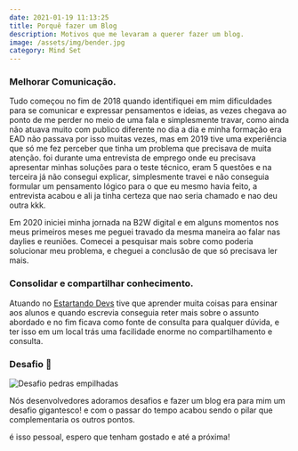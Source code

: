 ```yaml
---
date: 2021-01-19 11:13:25
title: Porquê fazer um Blog
description: Motivos que me levaram a querer fazer um blog.
image: /assets/img/bender.jpg
category: Mind Set
---
```

### Melhorar Comunicação.

Tudo começou no fim de 2018 quando identifiquei em mim dificuldades para se comunicar e expressar pensamentos e ideias, as vezes chegava ao ponto de me perder no meio de uma fala e simplesmente travar, como ainda não atuava muito com publico diferente no dia  a dia e minha formação era EAD não passava por isso muitas vezes, mas em 2019 tive uma experiência que só me fez perceber que tinha um problema que precisava de muita atenção. foi durante uma entrevista de emprego onde eu precisava apresentar minhas soluções para o teste técnico, eram 5 questões e na terceira já não consegui explicar, simplesmente travei e não conseguia formular um pensamento lógico para o que eu mesmo havia feito, a entrevista acabou e ali ja tinha certeza que nao seria chamado e nao deu outra kkk.

Em 2020 iniciei minha jornada na B2W digital e em alguns momentos nos meus primeiros meses me peguei travado da mesma maneira ao falar nas daylies e reuniões. Comecei a pesquisar mais sobre como poderia solucionar meu problema, e cheguei a conclusão de que só precisava ler mais.

### Consolidar e compartilhar conhecimento.

Atuando no [Estartando Devs](https://estartandodevs.com.br/) tive que aprender muita coisas para ensinar aos alunos e quando escrevia conseguia reter mais sobre o assunto abordado e no fim ficava como fonte de consulta para qualquer dúvida, e ter isso em um local trás uma facilidade enorme no compartilhamento e consulta.

### Desafio :hammer:

![Desafio pedras empilhadas](/assets/img/martin-sanchez-md6e2sv__ia-unsplash.jpg "Desafio pedras empilhadas")

Nós desenvolvedores adoramos desafios e fazer um blog era para mim um desafio gigantesco! e com o passar do tempo acabou sendo o pilar que complementaria os outros pontos.

é isso pessoal, espero que tenham gostado e até a próxima!